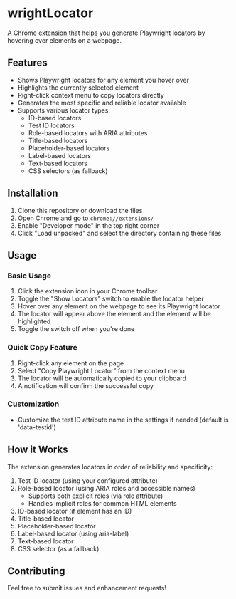 # wrightLocator

A Chrome extension that helps you generate Playwright locators by hovering over elements on a webpage.

## Features

- Shows Playwright locators for any element you hover over
- Highlights the currently selected element
- Right-click context menu to copy locators directly
- Generates the most specific and reliable locator available
- Supports various locator types:
  - ID-based locators
  - Test ID locators
  - Role-based locators with ARIA attributes
  - Title-based locators
  - Placeholder-based locators
  - Label-based locators
  - Text-based locators
  - CSS selectors (as fallback)

## Installation

1. Clone this repository or download the files
2. Open Chrome and go to `chrome://extensions/`
3. Enable "Developer mode" in the top right corner
4. Click "Load unpacked" and select the directory containing these files

## Usage

### Basic Usage
1. Click the extension icon in your Chrome toolbar
2. Toggle the "Show Locators" switch to enable the locator helper
3. Hover over any element on the webpage to see its Playwright locator
4. The locator will appear above the element and the element will be highlighted
5. Toggle the switch off when you're done

### Quick Copy Feature
1. Right-click any element on the page
2. Select "Copy Playwright Locator" from the context menu
3. The locator will be automatically copied to your clipboard
4. A notification will confirm the successful copy

### Customization
- Customize the test ID attribute name in the settings if needed (default is 'data-testid')

## How it Works

The extension generates locators in order of reliability and specificity:

1. Test ID locator (using your configured attribute)
2. Role-based locator (using ARIA roles and accessible names)
   - Supports both explicit roles (via role attribute)
   - Handles implicit roles for common HTML elements
3. ID-based locator (if element has an ID)
4. Title-based locator
5. Placeholder-based locator
6. Label-based locator (using aria-label)
7. Text-based locator
8. CSS selector (as a fallback)

## Contributing

Feel free to submit issues and enhancement requests! 
